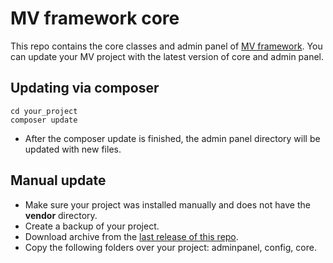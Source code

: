 # MV framework core
This repo contains the core classes and admin panel of [MV framework](https://github.com/makscraft/mv-framework). You can update your MV project with the latest version of core and admin panel.

Updating via composer
---
```
cd your_project
composer update
```
- After the composer update is finished, the admin panel directory will be updated with new files.


Manual update
---
- Make sure your project was installed manually and does not have the **vendor** directory.
- Create a backup of your project.
- Download archive from the [last release of this repo](https://github.com/makscraft/mv-core/releases).
- Copy the following folders over your project: adminpanel, config, core.
